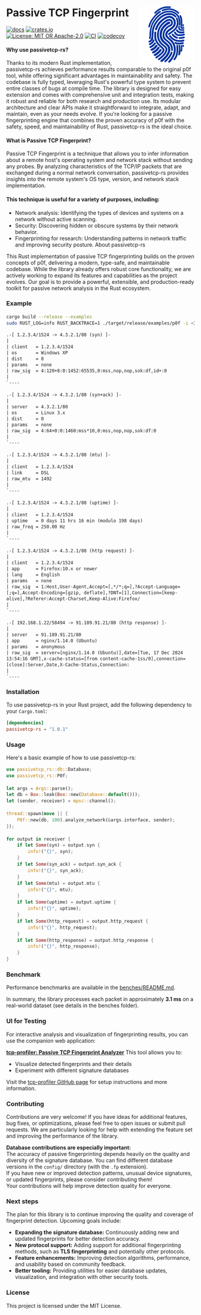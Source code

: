 # Passive TCP Fingerprint<img align="right" src="passivetcp-rs.svg" height="150px" style="padding-left: 20px"/>
[![docs](https://docs.rs/passivetcp-rs/badge.svg)](https://docs.rs/passivetcp-rs)
[![crates.io](https://img.shields.io/crates/v/passivetcp-rs.svg)](https://crates.io/crates/passivetcp-rs)
[![License: MIT OR Apache-2.0](https://img.shields.io/crates/l/clippy.svg)](#license)
[![CI](https://github.com/biandratti/passivetcp-rs/actions/workflows/ci.yml/badge.svg?branch=master)](#ci)
[![codecov](https://codecov.io/github/biandratti/passivetcp-rs/graph/badge.svg?token=ZPZKFIR4YL)](https://codecov.io/github/biandratti/passivetcp-rs)

#### Why use passivetcp-rs?
Thanks to its modern Rust implementation, passivetcp-rs achieves performance results comparable to the original p0f tool, while offering significant advantages in maintainability and safety. The codebase is fully typed, leveraging Rust's powerful type system to prevent entire classes of bugs at compile time. The library is designed for easy extension and comes with comprehensive unit and integration tests, making it robust and reliable for both research and production use. Its modular architecture and clear APIs make it straightforward to integrate, adapt, and maintain, even as your needs evolve. If you're looking for a passive fingerprinting engine that combines the proven accuracy of p0f with the safety, speed, and maintainability of Rust, passivetcp-rs is the ideal choice.

#### What is Passive TCP Fingerprint?
Passive TCP Fingerprint is a technique that allows you to infer information about a remote host's operating system and network stack without sending any probes. By analyzing characteristics of the TCP/IP packets that are exchanged during a normal network conversation, passivetcp-rs provides insights into the remote system's OS type, version, and network stack implementation.

#### This technique is useful for a variety of purposes, including:
- Network analysis: Identifying the types of devices and systems on a network without active scanning.
- Security: Discovering hidden or obscure systems by their network behavior.
- Fingerprinting for research: Understanding patterns in network traffic and improving security posture.
About passivetcp-rs

This Rust implementation of passive TCP fingerprinting builds on the proven concepts of p0f, delivering a modern, type-safe, and maintainable codebase. While the library already offers robust core functionality, we are actively working to expand its features and capabilities as the project evolves. Our goal is to provide a powerful, extensible, and production-ready toolkit for passive network analysis in the Rust ecosystem.

### Example
```sh
cargo build --release --examples
sudo RUST_LOG=info RUST_BACKTRACE=1 ./target/release/examples/p0f -i <INTERFACE> -l <LOG_FILE.LOG>
```

```text
.-[ 1.2.3.4/1524 -> 4.3.2.1/80 (syn) ]-
|
| client   = 1.2.3.4/1524
| os       = Windows XP
| dist     = 8
| params   = none
| raw_sig  = 4:120+8:0:1452:65535,0:mss,nop,nop,sok:df,id+:0
|
`----

.-[ 1.2.3.4/1524 -> 4.3.2.1/80 (syn+ack) ]-
|
| server   = 4.3.2.1/80
| os       = Linux 3.x
| dist     = 0
| params   = none
| raw_sig  = 4:64+0:0:1460:mss*10,0:mss,nop,nop,sok:df:0
|
`----

.-[ 1.2.3.4/1524 -> 4.3.2.1/80 (mtu) ]-
|
| client   = 1.2.3.4/1524
| link     = DSL
| raw_mtu  = 1492
|
`----

.-[ 1.2.3.4/1524 -> 4.3.2.1/80 (uptime) ]-
|
| client   = 1.2.3.4/1524
| uptime   = 0 days 11 hrs 16 min (modulo 198 days)
| raw_freq = 250.00 Hz
|
`----

.-[ 1.2.3.4/1524 -> 4.3.2.1/80 (http request) ]-
|
| client   = 1.2.3.4/1524
| app      = Firefox:10.x or newer
| lang     = English
| params   = none
| raw_sig  = 1:Host,User-Agent,Accept=[,*/*;q=],?Accept-Language=[;q=],Accept-Encoding=[gzip, deflate],?DNT=[1],Connection=[keep-alive],?Referer:Accept-Charset,Keep-Alive:Firefox/
|
`----

.-[ 192.168.1.22/58494 -> 91.189.91.21/80 (http response) ]-
|
| server   = 91.189.91.21/80
| app      = nginx/1.14.0 (Ubuntu)
| params   = anonymous
| raw_sig  = server=[nginx/1.14.0 (Ubuntu)],date=[Tue, 17 Dec 2024 13:54:16 GMT],x-cache-status=[from content-cache-1ss/0],connection=[close]:Server,Date,X-Cache-Status,Connection:
|
`----
```

### Installation
To use passivetcp-rs in your Rust project, add the following dependency to your `Cargo.toml`:
```toml
[dependencies]
passivetcp-rs = "1.0.1"
```

### Usage
Here's a basic example of how to use passivetcp-rs:
```rust
use passivetcp_rs::db::Database;
use passivetcp_rs::P0f;

let args = Args::parse();
let db = Box::leak(Box::new(Database::default()));
let (sender, receiver) = mpsc::channel();

thread::spawn(move || {
    P0f::new(db, 100).analyze_network(&args.interface, sender);
});

for output in receiver {
    if let Some(syn) = output.syn {
        info!("{}", syn);
    }
    if let Some(syn_ack) = output.syn_ack {
        info!("{}", syn_ack);
    }
    if let Some(mtu) = output.mtu {
        info!("{}", mtu);
    }
    if let Some(uptime) = output.uptime {
        info!("{}", uptime);
    }
    if let Some(http_request) = output.http_request {
        info!("{}", http_request);
    }
    if let Some(http_response) = output.http_response {
        info!("{}", http_response);
    }
}
```

### Benchmark

Performance benchmarks are available in the [benches/README.md](benches/README.md).

In summary, the library processes each packet in approximately **3.1 ms** on a real-world dataset (see details in the benches folder).

### UI for Testing
For interactive analysis and visualization of fingerprinting results, you can use the companion web application:

**[tcp-profiler: Passive TCP Fingerprint Analyzer](https://github.com/biandratti/tcp-profiler)**
This tool allows you to:
- Visualize detected fingerprints and their details
- Experiment with different signature databases

Visit the [tcp-profiler GitHub page](https://github.com/biandratti/tcp-profiler) for setup instructions and more information.

### Contributing
Contributions are very welcome! If you have ideas for additional features, bug fixes, or optimizations, please feel free to open issues or submit pull requests. We are particularly looking for help with extending the feature set and improving the performance of the library.

**Database contributions are especially important:**  
The accuracy of passive fingerprinting depends heavily on the quality and diversity of the signature database. You can find different database versions in the `config/` directory (with the `.fp` extension).  
If you have new or improved detection patterns, unusual device signatures, or updated fingerprints, please consider contributing them!  
Your contributions will help improve detection quality for everyone.

### Next steps
The plan for this library is to continue improving the quality and coverage of fingerprint detection. Upcoming goals include:

- **Expanding the signature database:** Continuously adding new and updated fingerprints for better detection accuracy.
- **New protocol support:** Adding support for additional fingerprinting methods, such as **TLS fingerprinting** and potentially other protocols.
- **Feature enhancements:** Improving detection algorithms, performance, and usability based on community feedback.
- **Better tooling:** Providing utilities for easier database updates, visualization, and integration with other security tools.

### License
This project is licensed under the MIT License.
